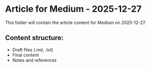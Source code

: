 # Article for Medium - 2025-12-27

This folder will contain the article content for Medium on 2025-12-27.

## Content structure:
- Draft files (.md, .txt)
- Final content
- Notes and references
